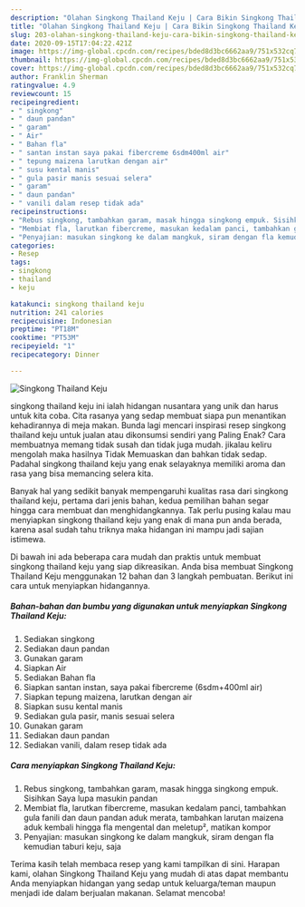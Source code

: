 ```yaml
---
description: "Olahan Singkong Thailand Keju | Cara Bikin Singkong Thailand Keju Yang Enak dan Simpel"
title: "Olahan Singkong Thailand Keju | Cara Bikin Singkong Thailand Keju Yang Enak dan Simpel"
slug: 203-olahan-singkong-thailand-keju-cara-bikin-singkong-thailand-keju-yang-enak-dan-simpel
date: 2020-09-15T17:04:22.421Z
image: https://img-global.cpcdn.com/recipes/bded8d3bc6662aa9/751x532cq70/singkong-thailand-keju-foto-resep-utama.jpg
thumbnail: https://img-global.cpcdn.com/recipes/bded8d3bc6662aa9/751x532cq70/singkong-thailand-keju-foto-resep-utama.jpg
cover: https://img-global.cpcdn.com/recipes/bded8d3bc6662aa9/751x532cq70/singkong-thailand-keju-foto-resep-utama.jpg
author: Franklin Sherman
ratingvalue: 4.9
reviewcount: 15
recipeingredient:
- " singkong"
- " daun pandan"
- " garam"
- " Air"
- " Bahan fla"
- " santan instan saya pakai fibercreme 6sdm400ml air"
- " tepung maizena larutkan dengan air"
- " susu kental manis"
- " gula pasir manis sesuai selera"
- " garam"
- " daun pandan"
- " vanili dalam resep tidak ada"
recipeinstructions:
- "Rebus singkong, tambahkan garam, masak hingga singkong empuk. Sisihkan Saya lupa masukin pandan"
- "Membiat fla, larutkan fibercreme, masukan kedalam panci, tambahkan gula fanili dan daun pandan aduk merata, tambahkan larutan maizena aduk kembali hingga fla mengental dan meletup², matikan kompor"
- "Penyajian: masukan singkong ke dalam mangkuk, siram dengan fla kemudian taburi keju, saja"
categories:
- Resep
tags:
- singkong
- thailand
- keju

katakunci: singkong thailand keju 
nutrition: 241 calories
recipecuisine: Indonesian
preptime: "PT18M"
cooktime: "PT53M"
recipeyield: "1"
recipecategory: Dinner

---
```



![Singkong Thailand Keju](https://img-global.cpcdn.com/recipes/bded8d3bc6662aa9/751x532cq70/singkong-thailand-keju-foto-resep-utama.jpg)


singkong thailand keju ini ialah hidangan nusantara yang unik dan harus untuk kita coba. Cita rasanya yang sedap membuat siapa pun menantikan kehadirannya di meja makan.
Bunda lagi mencari inspirasi resep singkong thailand keju untuk jualan atau dikonsumsi sendiri yang Paling Enak? Cara membuatnya memang tidak susah dan tidak juga mudah. jikalau keliru mengolah maka hasilnya Tidak Memuaskan dan bahkan tidak sedap. Padahal singkong thailand keju yang enak selayaknya memiliki aroma dan rasa yang bisa memancing selera kita.



Banyak hal yang sedikit banyak mempengaruhi kualitas rasa dari singkong thailand keju, pertama dari jenis bahan, kedua pemilihan bahan segar hingga cara membuat dan menghidangkannya. Tak perlu pusing kalau mau menyiapkan singkong thailand keju yang enak di mana pun anda berada, karena asal sudah tahu triknya maka hidangan ini mampu jadi sajian istimewa.


Di bawah ini ada beberapa cara mudah dan praktis untuk membuat singkong thailand keju yang siap dikreasikan. Anda bisa membuat Singkong Thailand Keju menggunakan 12 bahan dan 3 langkah pembuatan. Berikut ini cara untuk menyiapkan hidangannya.

<!--inarticleads1-->

##### Bahan-bahan dan bumbu yang digunakan untuk menyiapkan Singkong Thailand Keju:

1. Sediakan  singkong
1. Sediakan  daun pandan
1. Gunakan  garam
1. Siapkan  Air
1. Sediakan  Bahan fla
1. Siapkan  santan instan, saya pakai fibercreme (6sdm+400ml air)
1. Siapkan  tepung maizena, larutkan dengan air
1. Siapkan  susu kental manis
1. Sediakan  gula pasir, manis sesuai selera
1. Gunakan  garam
1. Sediakan  daun pandan
1. Sediakan  vanili, dalam resep tidak ada




<!--inarticleads2-->

##### Cara menyiapkan Singkong Thailand Keju:

1. Rebus singkong, tambahkan garam, masak hingga singkong empuk. Sisihkan Saya lupa masukin pandan
1. Membiat fla, larutkan fibercreme, masukan kedalam panci, tambahkan gula fanili dan daun pandan aduk merata, tambahkan larutan maizena aduk kembali hingga fla mengental dan meletup², matikan kompor
1. Penyajian: masukan singkong ke dalam mangkuk, siram dengan fla kemudian taburi keju, saja




Terima kasih telah membaca resep yang kami tampilkan di sini. Harapan kami, olahan Singkong Thailand Keju yang mudah di atas dapat membantu Anda menyiapkan hidangan yang sedap untuk keluarga/teman maupun menjadi ide dalam berjualan makanan. Selamat mencoba!
